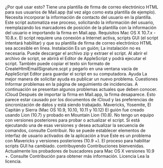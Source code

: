 ¿Por qué usar esto?
Tiene una plantilla de firma de correo electrónico HTML para sus usuarios de Mail.app (tal vez algo como esta plantilla de ejemplo). Necesita incorporar la información de contacto del usuario en la plantilla. Este script automatiza ese proceso, solicitando la información del usuario, reemplazando los marcadores de posición de la plantilla con la información del usuario e importando la firma en Mail.app.
Requisitos
Mac OS X 10.7.x - 10.8.x.
El script requiere una conexión a Internet activa, scripts GUI (el script intentará habilitar) y que su plantilla de firma de correo electrónico HTML sea accesible en línea.
Instalación
Es un guión; La instalación no es necesaria. Puede descargar el archivo zip y extraer el script. Al abrir el archivo de script, se abrirá el Editor de AppleScript y podrá ejecutar el script. También puede copiar el texto sin formato de CreateHtmlEmailSignature.scpt y pegarlo en una ventana vacía de AppleScript Editor para guardar el script en su computadora.
Ayuda
La mejor manera de solicitar ayuda es publicar un nuevo problema.
Cuestiones
Informar problemas en la página de seguimiento de incidencias. A continuación se presentan algunos problemas actuales que deben conocer.
iCloud
Después de importar la firma en Mail.app, la firma desaparece. Esto parece estar causado por los documentos de iCloud y las preferencias de sincronización de datos y está siendo trabajado.
Mavericks, Yosemite, El Capitán y Sierra (Mac OS 10.9, 10.10, 10.11 y 10.12)
El guión fue creado usando Lion (10.7) y probado en Mountain Lion (10.8). No tengo un equipo con versiones posteriores para probar o actualizar el script. Si está ejecutando una de esas versiones y desea actualizar la secuencia de comandos, consulte Contribuir.
No se puede establecer elementos de interfaz de usuario activados de la aplicación a true
Este es un problema con Mavericks y versiones posteriores (10.9 +). El proceso para habilitar scripts GUI ha cambiado.
contribuyendo
Contribuciones bienvenidas. Actualmente los probadores de buscadores para Mac OS X versiones 10.9 +. Consulte Contribución para obtener más información.
Licencia
Lea la licencia.

